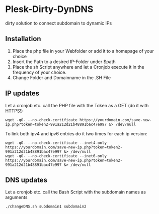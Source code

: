# Plesk-Dirty-DynDNS
dirty solution to connect subdomain to dynamic IPs

## Installation
1. Place the php file in your Webfolder or add it to a homepage of your choice
2. Insert the Path to a desired IP-Folder under $path
3. Place the sh Script anywhere and let a Cronjob execute it in the frequency of your choice.
4. Change Folder and Domainname in the .SH File

## IP updates
Let a cronjob etc. call the PHP file with the Token as a GET (do it with HTTPS!)

    wget -qO- --no-check-certificate https://yourdomain.com/save-new-ip.php?token=token2-991a212d21b48891bac47e997 &> /dev/null

To link both ipv4 and ipv6 entries do it two times for each ip version:
```
wget -qO- --no-check-certificate --inet4-only https://yourdomain.com/save-new-ip.php?token=token2-991a212d21b48891bac47e997 &> /dev/null    
wget -qO- --no-check-certificate --inet6-only https://yourdomain.com/save-new-ip.php?token=token2-991a212d21b48891bac47e997 &> /dev/null
```    
## DNS updates
Let a cronjob etc. call the Bash Script with the subdomain names as arguments

    ./changeDNS.sh subdomain1 subdomain2
